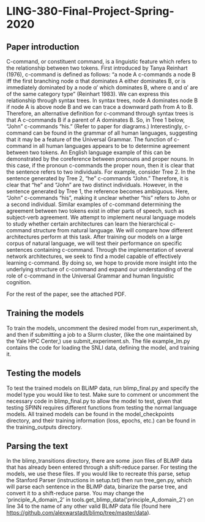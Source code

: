 # LING-380-Final-Project-Spring-2020

## Paper introduction

C-command, or constituent command, is a linguistic feature which refers to the relationship between two tokens. First introduced by Tanya Reinhart (1976), c-command is defined as follows: “a node A c-commands a node B iff the first branching node α that dominates A either dominates B, or is immediately dominated by a node α′ which dominates B, where α and α′ are of the same category type” (Reinhart 1983). We can express this relationship through syntax trees. In syntax trees, node A dominates node B if node A is above node B and we can trace a downward path from A to B. Therefore, an alternative definition for c-command through syntax trees is that A c-commands B if a parent of A dominates B. So, in Tree 1 below, “John” c-commands “his.” (Refer to paper for diagrams.) Interestingly, c-command can be found in the grammar of all human languages, suggesting that it may be a feature of the Universal Grammar. The function of c-command in all human languages appears to be to determine agreement between two tokens. An English language example of this can be demonstrated by the coreference between pronouns and proper nouns. In this case, if the pronoun c-commands the proper noun, then it is clear that the sentence refers to two individuals. For example, consider Tree 2. In the sentence generated by Tree 2, “he” c-commands “John.” Therefore, it is clear that “he” and “John” are two distinct individuals. However, in the sentence generated by Tree 1, the reference becomes ambiguous. Here, “John” c-commands
“his”, making it unclear whether “his” refers to John or a second individual. Similar examples of c-command determining the agreement between two tokens exist in other parts of speech, such as subject-verb agreement.
We attempt to implement neural language models to study whether certain architectures can learn the hierarchical c-command structure from natural language. We will compare how different architectures perform at this task. After training our models on a large corpus of natural language, we will test their performance on specific sentences containing c-command.
Through the implementation of several network architectures, we seek to find a model capable of effectively learning c-command. By doing so, we hope to provide more insight into the underlying structure of c-command and expand our understanding of the role of c-command in the Universal Grammar and human linguistic cognition.

For the rest of the paper, see the attached PDF.

## Training the models

To train the models, uncomment the desired model from run_experiment.sh, and then if submitting a job to a Slurm cluster, (like the one maintained by the Yale HPC Center,) use submit_experiment.sh. The file example_lm.py contains the code for loading the SNLI data, defining the model, and training it.

## Testing the models

To test the trained models on BLiMP data, run blimp_final.py and specify the model type you would like to test. Make sure to comment or uncomment the necessary code in blimp_final.py to allow the model to test, given that testing SPINN requires different functions from testing the normal language models. All trained models can be found in the model_checkpoints directory, and their training information (loss, epochs, etc.) can be found in the training_outputs directory.

## Parsing the text

In the blimp_transitions directory, there are some .json files of BLiMP data that has already been entered through a shift-reduce parser. For testing the models, we use these files. If you would like to recreate this parse, setup the Stanford Parser (instructions in setup.txt) then run tree_gen.py, which will parse each sentence in the BLiMP data, binarize the parse tree, and convert it to a shift-reduce parse. You may change the 'principle_A_domain_2' in tools.get_blimp_data('principle_A_domain_2') on line 34 to the name of any other valid BLiMP data file (found here https://github.com/alexwarstadt/blimp/tree/master/data).
